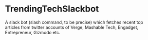 # TrendingTechSlackbot
A slack bot (slash command, to be precise) which fetches recent top articles from twitter accounts of Verge, Mashable Tech, Engadget, Entrepreneur, Gizmodo etc.
